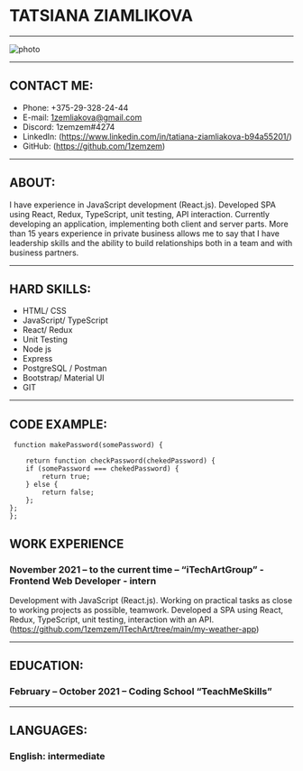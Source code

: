 # TATSIANA ZIAMLIKOVA
***
![photo](rsschool-cv/photo.jpg)
***
## CONTACT ME:
* Phone: +375-29-328-24-44     
* E-mail: 1zemliakova@gmail.com  
* Discord: 1zemzem#4274
* LinkedIn: (https://www.linkedin.com/in/tatiana-ziamliakova-b94a55201/)
* GitHub: (https://github.com/1zemzem)
***
## ABOUT:
I have experience in JavaScript development (React.js). 
Developed SPA using React, Redux, TypeScript, unit testing, API interaction.
Currently developing an application, implementing both client and server parts.
More than 15 years experience in private business allows me to say that I have leadership skills and the ability to build relationships both in a team and with business partners.
***
## HARD SKILLS:
* HTML/ CSS
* JavaScript/ TypeScript
* React/ Redux
* Unit Testing
* Node js
* Express 
* PostgreSQL / Postman 
* Bootstrap/ Material UI
* GIT
***
## CODE EXAMPLE:
```
 function makePassword(somePassword) {
      
    return function checkPassword(chekedPassword) {
    if (somePassword === chekedPassword) {
        return true; 
    } else {
        return false;               
    };
};
};
```
## WORK EXPERIENCE
### November 2021 – to the current time – “iTechArtGroup” - Frontend Web Developer - intern
Development with JavaScript (React.js). 
Working on practical tasks as close to working projects as possible, teamwork. 
Developed a SPA using React, Redux, TypeScript, unit testing, interaction with an API.
(https://github.com/1zemzem/ITechArt/tree/main/my-weather-app)
***
## EDUCATION:
### February – October 2021 – Coding School “TeachMeSkills”
***
## LANGUAGES:
### English: intermediate



